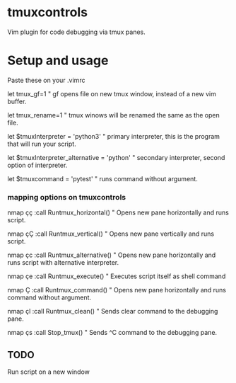 # tmuxcontrols
Vim plugin for code debugging via tmux panes.

# Setup and usage
Paste these on your .vimrc

let tmux_gf=1 					" gf opens file on new tmux window, instead of a new vim buffer.

let tmux_rename=1 				" tmux winows will be renamed the same as the open file.

let $tmuxInterpreter = 'python3' 		" primary interpreter, this is the program that will run your script.

let $tmuxInterpreter_alternative = 'python' 	" secondary interpreter, second option of interpreter.

let $tmuxcommand = 'pytest' 			" runs command without argument.


### mapping options on tmuxcontrols
nmap çç :call Runtmux_horizontal()<CR><CR> 	" Opens new pane horizontally and runs script.

nmap çÇ :call Runtmux_vertical()<CR><CR>  	" Opens new pane vertically and runs script.

nmap çc :call Runtmux_alternative()<CR><CR> 	" Opens new pane horizontally and runs script with alternative interpreter.

nmap çe :call Runtmux_execute()<CR><CR>		" Executes script itself as shell command

nmap Ç :call Runtmux_command()<CR><CR>		" Opens new pane horizontally and runs command without argument.

nmap çl :call Runtmux_clean()<CR>		" Sends clear command to the debugging pane. 

nmap çs :call Stop_tmux()<CR><CR>		" Sends ^C command to the debugging pane.



## TODO
Run script on a new window
